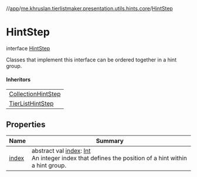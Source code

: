 //[app](../../../index.md)/[me.khruslan.tierlistmaker.presentation.utils.hints.core](../index.md)/[HintStep](index.md)

# HintStep

interface [HintStep](index.md)

Classes that implement this interface can be ordered together in a hint group.

#### Inheritors

| |
|---|
| [CollectionHintStep](../../me.khruslan.tierlistmaker.presentation.utils.hints.collection/-collection-hint-step/index.md) |
| [TierListHintStep](../../me.khruslan.tierlistmaker.presentation.utils.hints.tierlist/-tier-list-hint-step/index.md) |

## Properties

| Name | Summary |
|---|---|
| [index](--index--.md) | abstract val [index](--index--.md): [Int](https://kotlinlang.org/api/latest/jvm/stdlib/kotlin/-int/index.html)<br>An integer index that defines the position of a hint within a hint group. |
